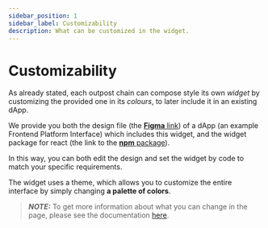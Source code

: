 ```yaml
---
sidebar_position: 1
sidebar_label: Customizability
description: What can be customized in the widget.
---
```


# Customizability

As already stated, each outpost chain can compose style its own *widget* by 
customizing the provided one in its *colours*, to later include it in an 
existing dApp.

We provide you both the design file (the 
[**Figma** link](https://www.figma.com/file/qOzjC3bBlFk9CQZW2HK5jX/nabla---Outpost-UI-Kit))
of a dApp (an example Frontend Platform Interface) which includes this widget,
and the widget package for react (the link to the 
[**npm** package](https://example.com)).
<!-- TODO: add official link to the npm package -->

In this way, you can both edit the design and set the widget by code to match 
your specific requirements. 

The widget uses a theme, which allows you to customize the entire interface by
simply changing **a palette of colors**.

> **_NOTE:_**  To get more information about what you can change in the page,
please see the documentation [here](./theme-customization).
